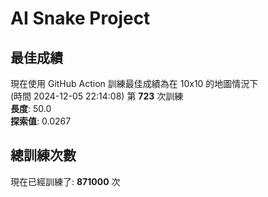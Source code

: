 
# AI Snake Project

## **最佳成績**






























































































































































































現在使用 GitHub Action 訓練最佳成績為在 10x10 的地圖情況下  
(時間 2024-12-05 22:14:08) 第 **723** 次訓練  
**長度**: 50.0  
**探索值**: 0.0267





























































































































































































































































































































































































## 總訓練次數
現在已經訓練了: **871000** 次
